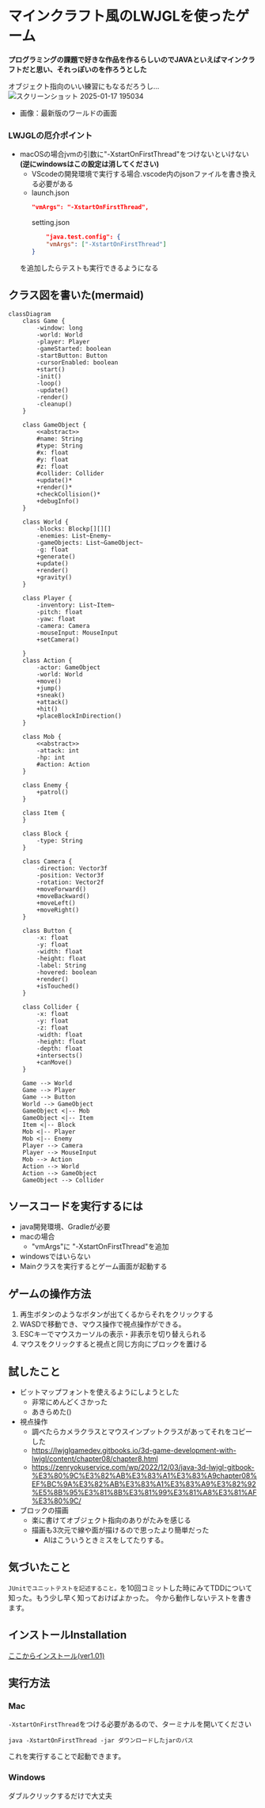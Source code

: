 # マインクラフト風のLWJGLを使ったゲーム
**プログラミングの課題で好きな作品を作るらしいのでJAVAといえばマインクラフトだと思い、それっぽいのを作ろうとした**

 オブジェクト指向のいい練習にもなるだろうし...
![スクリーンショット 2025-01-17 195034](https://github.com/user-attachments/assets/74fc0f29-0b02-483c-b5be-ae96c6f3990f)
- 画像：最新版のワールドの画面

### LWJGLの厄介ポイント
- macOSの場合jvmの引数に"-XstartOnFirstThread"をつけないといけない **(逆にwindowsはこの設定は消してください)**
  - VScodeの開発環境で実行する場合.vscode内のjsonファイルを書き換える必要がある
  - launch.json
    ```.vscode/launch.json
    "vmArgs": "-XstartOnFirstThread",
    ```
    setting.json
    ```.vscode/setting.json
        "java.test.config": {
        "vmArgs": ["-XstartOnFirstThread"]
    }
    ```
  を追加したらテストも実行できるようになる


## クラス図を書いた(mermaid)
```mermaid
classDiagram
    class Game {
        -window: long
        -world: World
        -player: Player
        -gameStarted: boolean
        -startButton: Button
        -cursorEnabled: boolean
        +start()
        -init()
        -loop()
        -update()
        -render()
        -cleanup()
    }

    class GameObject {
        <<abstract>>
        #name: String
        #type: String
        #x: float
        #y: float
        #z: float
        #collider: Collider
        +update()*
        +render()*
        +checkCollision()*
        +debugInfo()
    }

    class World {
        -blocks: Blockp[][][]
        -enemies: List~Enemy~
        -gameObjects: List~GameObject~
        -g: float
        +generate()
        +update()
        +render()
        +gravity()
    }

    class Player {
        -inventory: List~Item~
        -pitch: float
        -yaw: float
        -camera: Camera
        -mouseInput: MouseInput
        +setCamera()
        
    }
    class Action {
        -actor: GameObject
        -world: World
        +move()
        +jump()
        +sneak()
        +attack()
        +hit()
        +placeBlockInDirection()
    }

    class Mob {
        <<abstract>>
        -attack: int
        -hp: int
        #action: Action
    }

    class Enemy {
        +patrol()
    }

    class Item {
    }

    class Block {
        -type: String
    }

    class Camera {
        -direction: Vector3f
        -position: Vector3f
        -rotation: Vector2f
        +moveForward()
        +moveBackward()
        +moveLeft()
        +moveRight()
    }

    class Button {
        -x: float
        -y: float
        -width: float
        -height: float
        -label: String
        -hovered: boolean
        +render()
        +isTouched()
    }

    class Collider {
        -x: float
        -y: float
        -z: float
        -width: float
        -height: float
        -depth: float
        +intersects()
        +canMove()
    }

    Game --> World
    Game --> Player
    Game --> Button
    World --> GameObject
    GameObject <|-- Mob
    GameObject <|-- Item
    Item <|-- Block
    Mob <|-- Player
    Mob <|-- Enemy
    Player --> Camera
    Player --> MouseInput
    Mob --> Action
    Action --> World
    Action --> GameObject
    GameObject --> Collider
```
## ソースコードを実行するには
 - java開発環境、Gradleが必要
 - macの場合
     - "vmArgs"に "-XstartOnFirstThread"を追加
- windowsではいらない
- Mainクラスを実行するとゲーム画面が起動する

## ゲームの操作方法
1. 再生ボタンのようなボタンが出てくるからそれをクリックする
2. WASDで移動でき、マウス操作で視点操作ができる。
3.  ESCキーでマウスカーソルの表示・非表示を切り替えられる
4.  マウスをクリックすると視点と同じ方向にブロックを置ける

## 試したこと
- ビットマップフォントを使えるようにしようとした
    - 非常にめんどくさかった
    - あきらめた()
- 視点操作
    - 調べたらカメラクラスとマウスインプットクラスがあってそれをコピーした
    - https://lwjglgamedev.gitbooks.io/3d-game-development-with-lwjgl/content/chapter08/chapter8.html
    - https://zenryokuservice.com/wp/2022/12/03/java-3d-lwjgl-gitbook-%E3%80%9C%E3%82%AB%E3%83%A1%E3%83%A9chapter08%EF%BC%9A%E3%82%AB%E3%83%A1%E3%83%A9%E3%82%92%E5%8B%95%E3%81%8B%E3%81%99%E3%81%A8%E3%81%AF%E3%80%9C/
- ブロックの描画
  - 楽に書けてオブジェクト指向のありがたみを感じる
  - 描画も3次元で線や面が描けるので思ったより簡単だった
    - AIはこういうときミスをしてたりする。
## 気づいたこと
`JUnitでユニットテストを記述すること。`を10回コミットした時にみてTDDについて知った。もう少し早く知っておけばよかった。
今から動作しないテストを書きます。

## インストールInstallation
[ここからインストール(ver1.01)](https://github.com/p-nasimonan/Minicraft/releases/download/v1.01/minicraft-1.01.jar)
## 実行方法
### Mac
`-XstartOnFirstThread`をつける必要があるので、ターミナルを開いてください
```
java -XstartOnFirstThread -jar ダウンロードしたjarのパス
```
これを実行することで起動できます。

### Windows
ダブルクリックするだけで大丈夫
